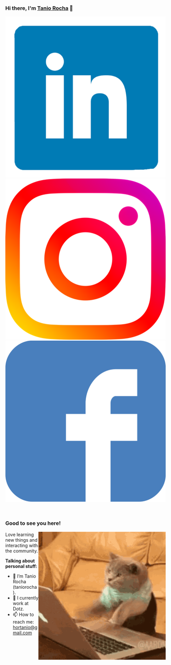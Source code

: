### Hi there, I'm <a href="https://taniorocha.com" target="_blank" title="Tanio Rocha">Tanio Rocha</a> 👋

[![taniorocha's LinkedIn Profile](images/linkedin.png)](www.linkedin.com/in/tanio-rocha)
[![taniorocha's Instagram Profile](images/instagram.png)](https://www.instagram.com/tnio_a)
[![taniorocha's Facebook Profile](images/facebook.png)](https://www.facebook.com/tnio_a)

</br>

### Good to see you here!

<img align="right" alt="Tanio Rocha" src="images/coding.gif" width="400" />

Love learning new things and interacting with the community.

**Talking about personal stuff:**

- 👨 I’m Tanio Rocha (taniorocha).
- 🏢 I currently work at Dotz.
- 📫 How to reach me: hortanio@gmail.com
